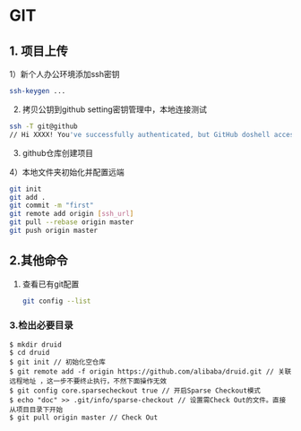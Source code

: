 # GIT

## 1. 项目上传

1）新个人办公环境添加ssh密钥

```bash
ssh-keygen ...
```

2) 拷贝公钥到github setting密钥管理中，本地连接测试

```bash
ssh -T git@github
// Hi XXXX! You've successfully authenticated, but GitHub doshell access.
```

3) github仓库创建项目

4）本地文件夹初始化并配置远端

```bash
git init
git add .
git commit -m "first"
git remote add origin [ssh_url]
git pull --rebase origin master
git push origin master
```

## 2.其他命令

1. 查看已有git配置

   ```bash
   git config --list
   ```
### 3.检出必要目录
```
$ mkdir druid
$ cd druid  
$ git init // 初始化空仓库
$ git remote add -f origin https://github.com/alibaba/druid.git // 关联远程地址 ，这一步不要终止执行，不然下面操作无效
$ git config core.sparsecheckout true // 开启Sparse Checkout模式
$ echo "doc" >> .git/info/sparse-checkout // 设置需Check Out的文件。直接从项目目录下开始
$ git pull origin master // Check Out
```
   

